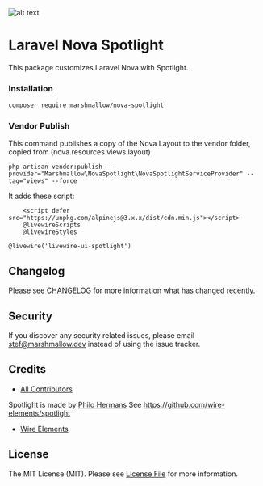 ![alt text](https://marshmallow.dev/cdn/media/logo-red-237x46.png "marshmallow.")

# Laravel Nova Spotlight

This package customizes Laravel Nova with Spotlight.

### Installation

```bash
composer require marshmallow/nova-spotlight
```

### Vendor Publish

This command publishes a copy of the Nova Layout to the vendor folder, copied from (nova.resources.views.layout)
```
php artisan vendor:publish --provider="Marshmallow\NovaSpotlight\NovaSpotlightServiceProvider" --tag="views" --force
```

It adds these script:

```
    <script defer src="https://unpkg.com/alpinejs@3.x.x/dist/cdn.min.js"></script>
    @livewireScripts
    @livewireStyles
```

```
@livewire('livewire-ui-spotlight')
```

## Changelog

Please see [CHANGELOG](CHANGELOG.md) for more information what has changed recently.

## Security

If you discover any security related issues, please email stef@marshmallow.dev instead of using the issue tracker.

## Credits

-   [All Contributors](../../contributors)

Spotlight is made by [Philo Hermans](https://github.com/philoNL)
See https://github.com/wire-elements/spotlight

-   [Wire Elements](https://github.com/wire-elements/)

## License

The MIT License (MIT). Please see [License File](LICENSE) for more information.
